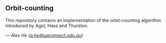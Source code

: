 Orbit-counting
--------------

This repository contains an implementation of the orbit-counting algorithm
introduced by Agol, Hass and Thurston.

— *Alex He (a.he@uqconnect.edu.au)*
